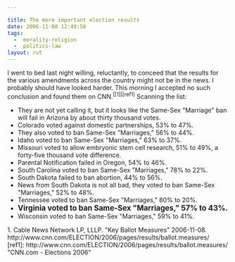 ```yaml
---

title: The more important election results
date: 2006-11-08 12:49:58
tags:
  -  morality-religion
  -  politics-law
layout: rut
---
```


I went to bed last night willing, reluctantly, to conceed that the results for the various amendments across the country might not be in the news.  I probably should have looked harder.  This morning I accepted no such conclusion and found them on CNN.<sup>[\[1\]][ref1]</sup>  Scanning the list:

* They are not yet calling it, but it looks like the Same-Sex "Marriage" ban will fail in Arizona by about thirty thousand votes.
* Colorado voted against domestic partnerships, 53% to 47%.
* They also voted to ban Same-Sex "Marriages," 56% to 44%.
* Idaho voted to ban Same-Sex "Marriages," 63% to 37%.
* Missouri voted to allow embryonic stem cell research, 51% to 49%, a forty-five thousand vote difference.
* Parental Notification failed in Oregon, 54% to 46%.
* South Carolina voted to ban Same-Sex "Marriages," 78% to 22%.
* South Dakota failed to ban abortion, 44% to 56%.
* News from South Dakota is not all bad, they voted to ban Same-Sex "Marriages," 52% to 48%.
* Tennessee voted to ban Same-Sex "Marriages," 80% to 20%.
* <strong><big>Virginia voted to ban Same-Sex "Marriages," 57% to 43%.</big></strong>
* Wisconsin voted to ban Same-Sex "Marriages," 59% to 41%.


<div markdown="1" class="postrefs">
1.  Cable News Network LP, LLLP.  "Key Ballot Measures"  2006-11-08. http://www.cnn.com/ELECTION/2006/pages/results/ballot.measures/
</div>
[ref1]: http://www.cnn.com/ELECTION/2006/pages/results/ballot.measures/ "CNN.com - Elections 2006"

